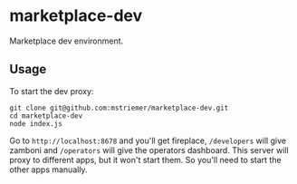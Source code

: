 marketplace-dev
===============

Marketplace dev environment.

Usage
-----

To start the dev proxy:

```
git clone git@github.com:mstriemer/marketplace-dev.git
cd marketplace-dev
node index.js
```

Go to `http://localhost:8678` and you'll get fireplace, `/developers`
will give zamboni and `/operators` will give the operators dashboard.
This server will proxy to different apps, but it won't start them. So
you'll need to start the other apps manually.
